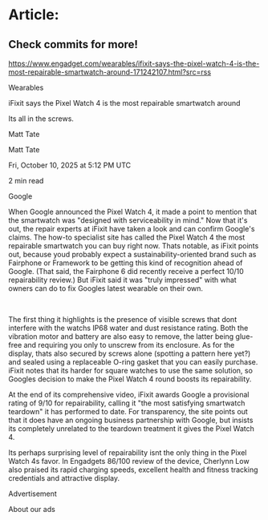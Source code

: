 # Article:

## Check commits for more!
https://www.engadget.com/wearables/ifixit-says-the-pixel-watch-4-is-the-most-repairable-smartwatch-around-171242107.html?src=rss

Wearables

iFixit says the Pixel Watch 4 is the most repairable smartwatch around

Its all in the screws.

Matt Tate

Matt Tate

Fri, October 10, 2025 at 5:12 PM UTC

2 min read

Google

When Google announced the Pixel Watch 4, it made a point to mention that the smartwatch was "designed with serviceability in mind." Now that it's out, the repair experts at iFixit have taken a look and can confirm Google's claims. The how-to specialist site has called the Pixel Watch 4 the most repairable smartwatch you can buy right now. Thats notable, as iFixit points out, because youd probably expect a sustainability-oriented brand such as Fairphone or Framework to be getting this kind of recognition ahead of Google. (That said, the Fairphone 6 did recently receive a perfect 10/10 repairability review.) But iFixit said it was "truly impressed" with what owners can do to fix Googles latest wearable on their own.

​​

The first thing it highlights is the presence of visible screws that dont interfere with the watchs IP68 water and dust resistance rating. Both the vibration motor and battery are also easy to remove, the latter being glue-free and requiring you only to unscrew from its enclosure. As for the display, thats also secured by screws alone (spotting a pattern here yet?) and sealed using a replaceable O-ring gasket that you can easily purchase. iFixit notes that its harder for square watches to use the same solution, so Googles decision to make the Pixel Watch 4 round boosts its repairability.

At the end of its comprehensive video, iFixit awards Google a provisional rating of 9/10 for repairability, calling it "the most satisfying smartwatch teardown" it has performed to date. For transparency, the site points out that it does have an ongoing business partnership with Google, but insists its completely unrelated to the teardown treatment it gives the Pixel Watch 4.

Its perhaps surprising level of repairability isnt the only thing in the Pixel Watch 4s favor. In Engadgets 86/100 review of the device, Cherlynn Low also praised its rapid charging speeds, excellent health and fitness tracking credentials and attractive display.

Advertisement

About our ads